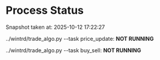 # Process Status

Snapshot taken at: 2025-10-12 17:22:27

../wintrd/trade_algo.py --task price_update: **NOT RUNNING**

../wintrd/trade_algo.py --task buy_sell: **NOT RUNNING**

